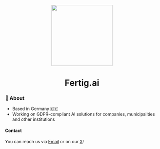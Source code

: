 <div align="center">
  <a href="https://github.com/fertigai">
    <img src="https://github.com/fertigai/static/blob/main/public/media/logo.png?raw=true" width="200px">
  </a>
</div>
<div align="center">
<h1>Fertig.ai</h1>
</div>

### 💫 About
- Based in Germany 🇩🇪
- Working on GDPR-compliant AI solutions for companies, municipalities and other institutions

#### Contact
You can reach us via <a href="mailto:hey@fertig.ai">Email</a> or on our <a href="https://x.com/fertigai">X</a>!
